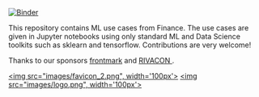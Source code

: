 [![Binder](https://mybinder.org/badge_logo.svg)](https://mybinder.org/v2/gh/pailabteam/ml_finance/master)

This repository contains ML use cases from Finance. 
The use cases are given in Jupyter notebooks using only standard ML and Data Science toolkits such as sklearn and tensorflow.
Contributions are very welcome!

Thanks to our sponsors [frontmark](https://www.frontmark.de/) and [RIVACON ](https://www.rivacon.com/).

[<img src="images/favicon_2.png", width='100px'>](https://www.frontmark.de/)
[<img src="images/logo.png", width='100px'>](https://www.rivacon.com/)


